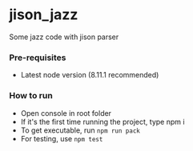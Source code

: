 # jison_jazz
Some jazz code with jison parser

### Pre-requisites
* Latest node version (8.11.1 recommended)

### How to run
* Open console in root folder
* If it's the first time running the project, type npm i 
* To get executable, run ```npm run pack``` 
* For testing, use ```npm test```
